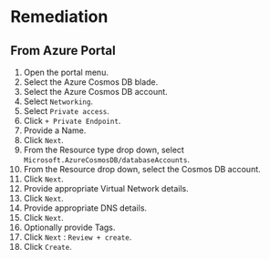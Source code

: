 # Remediation

## From Azure Portal

1. Open the portal menu.
2. Select the Azure Cosmos DB blade.
3. Select the Azure Cosmos DB account.
4. Select `Networking`.
5. Select `Private access`.
6. Click `+ Private Endpoint`.
7. Provide a Name.
8. Click `Next`.
9. From the Resource type drop down, select `Microsoft.AzureCosmosDB/databaseAccounts`.
10. From the Resource drop down, select the Cosmos DB account.
11. Click `Next`.
12. Provide appropriate Virtual Network details.
13. Click `Next`.
14. Provide appropriate DNS details.
15. Click `Next`.
16. Optionally provide Tags.
17. Click `Next` : `Review + create`.
18. Click `Create`.
